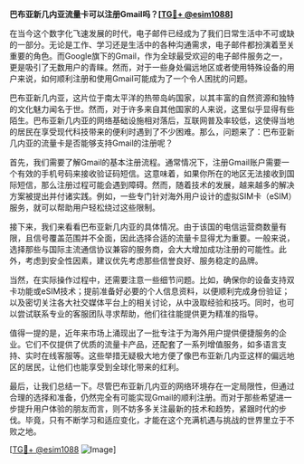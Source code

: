 **巴布亚新几内亚流量卡可以注册Gmail吗？[[TG💪+ @esim1088](https://t.me/s/esim1088)]**

在当今这个数字化飞速发展的时代，电子邮件已经成为了我们日常生活中不可或缺的一部分。无论是工作、学习还是生活中的各种沟通需求，电子邮件都扮演着至关重要的角色。而Google旗下的Gmail，作为全球最受欢迎的电子邮件服务之一，更是吸引了无数用户的青睐。然而，对于一些身处偏远地区或者使用特殊设备的用户来说，如何顺利注册和使用Gmail可能成为了一个令人困扰的问题。

巴布亚新几内亚，这片位于南太平洋的热带岛屿国家，以其丰富的自然资源和独特的文化魅力闻名于世。然而，对于许多来自其他国家的人来说，这里似乎显得有些陌生。巴布亚新几内亚的网络基础设施相对落后，互联网普及率较低，这使得当地的居民在享受现代科技带来的便利时遇到了不少困难。那么，问题来了：巴布亚新几内亚的流量卡是否能够支持Gmail的注册呢？

首先，我们需要了解Gmail的基本注册流程。通常情况下，注册Gmail账户需要一个有效的手机号码来接收验证码短信。这意味着，如果你所在的地区无法接收到国际短信，那么注册过程可能会遇到障碍。然而，随着技术的发展，越来越多的解决方案被提出并付诸实践。例如，一些专门针对海外用户设计的虚拟SIM卡（eSIM）服务，就可以帮助用户轻松绕过这些限制。

接下来，我们来看看巴布亚新几内亚的具体情况。由于该国的电信运营商数量有限，且信号覆盖范围并不全面，因此选择合适的流量卡显得尤为重要。一般来说，选择那些与国际主流通信协议兼容的服务商，会大大增加成功注册的可能性。此外，考虑到安全性因素，建议优先考虑那些信誉良好、服务稳定的品牌。

当然，在实际操作过程中，还需要注意一些细节问题。比如，确保你的设备支持双卡功能或eSIM技术；提前准备好必要的个人信息资料，以便顺利完成身份验证；以及密切关注各大社交媒体平台上的相关讨论，从中汲取经验和技巧。同时，也可以尝试联系专业的客服团队寻求帮助，他们往往能提供更为精准的指导。

值得一提的是，近年来市场上涌现出了一批专注于为海外用户提供便捷服务的企业。它们不仅提供了优质的流量卡产品，还配套了一系列增值服务，如多语言支持、实时在线客服等。这些举措无疑极大地方便了像巴布亚新几内亚这样的偏远地区的居民，让他们也能享受到全球化带来的红利。

最后，让我们总结一下。尽管巴布亚新几内亚的网络环境存在一定局限性，但通过合理的选择和准备，仍然完全有可能实现Gmail的顺利注册。而对于那些希望进一步提升用户体验的朋友而言，则不妨多多关注最新的技术和趋势，紧跟时代的步伐。毕竟，只有不断学习和适应变化，才能在这个充满机遇与挑战的世界里立于不败之地。

[[TG💪+ @esim1088](https://t.me/s/esim1088) ![Image](https://i.postimg.cc/4NQfJmqS/Snipaste-2025-05-13-00-14-12.png)]